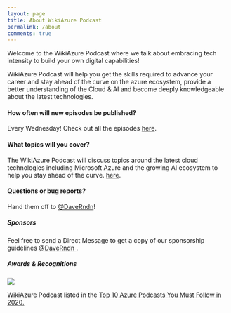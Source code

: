 ```yaml
---
layout: page
title: About WikiAzure Podcast
permalink: /about
comments: true
---
```


<div class="row justify-content-between">
<div class="col-md-8 pr-5">

<p>Welcome to the WikiAzure Podcast where we talk about embracing tech intensity to build your own digital capabilities!</p>

<p>WikiAzure Podcast will help you get the skills required to advance your career and stay ahead of the curve on the azure ecosystem, provide a better understanding of the Cloud & AI and become deeply knowledgeable about the latest technologies.</p>


<h4>How often will new episodes be published?</h4>
<p>Every Wednesday! Check out all the episodes <a href="https://podcast.wikiazure.com/episodes">here</a>.</p>

<h4>What topics will you cover?</h4>
<p>The WikiAzure Podcast will discuss topics around the latest cloud technologies including Microsoft Azure and the growing AI ecosystem to help you stay ahead of the curve. <a href="https://podcast.wikiazure.com/episodes">here</a>.</p>

<h4>Questions or bug reports?</h4>

<p>Hand them off to <a href="https://twitter.com/daverndn">@DaveRndn</a>!</p>

</div>

<div class="col-md-4">

<div class="sticky-top sticky-top-80">
<h5>Sponsors</h5>

<p>Feel free to send a Direct Message to get a copy of our sponsorship guidelines <a target="_blank" href="https://twitter.com/daverndn"> <i class="fab fa-twitter"></i> @DaveRndn </a>.</p>

<h5>Awards & Recognitions</h5>

<img src="https://wikiazurerep.azureedge.net/wp-content/uploads/2020/01/wikiazure-Top-50-Microsoft-Azure-Blogs.gif" style="max-width:200px"/>

<p>WikiAzure Podcast listed in the  <a target="_blank" href="https://blog.feedspot.com/azure_podcasts/"> Top 10 Azure Podcasts You Must Follow in 2020.</a></p>

</div>
</div>
</div>
